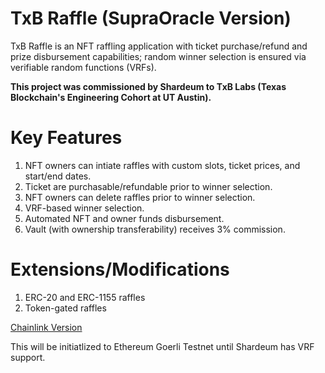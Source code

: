 # TxB Raffle (SupraOracle Version)

TxB Raffle is an NFT raffling application with ticket purchase/refund and prize disbursement capabilities; random winner selection is ensured via verifiable random functions (VRFs).

**This project was commissioned by Shardeum to TxB Labs (Texas Blockchain's Engineering Cohort at UT Austin).**

# Key Features

1. NFT owners can intiate raffles with custom slots, ticket prices, and start/end dates.
2. Ticket are purchasable/refundable prior to winner selection.
3. NFT owners can delete raffles prior to winner selection.
4. VRF-based winner selection.
5. Automated NFT and owner funds disbursement.
6. Vault (with ownership transferability) receives 3% commission.

# Extensions/Modifications

1. ERC-20 and ERC-1155 raffles
2. Token-gated raffles

[Chainlink Version](https://github.com/sreeduggirala/TxB-Raffle)

This will be initiatlized to Ethereum Goerli Testnet until Shardeum has VRF support.
